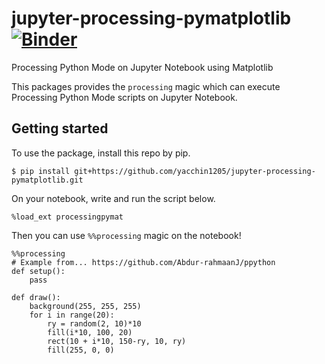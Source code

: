 # jupyter-processing-pymatplotlib [![Binder](https://mybinder.org/badge_logo.svg)](https://mybinder.org/v2/gh/yacchin1205/jupyter-processing-pymatplotlib/master)


Processing Python Mode on Jupyter Notebook using Matplotlib

This packages provides the `processing` magic which can execute Processing Python Mode scripts on Jupyter Notebook.

## Getting started

To use the package, install this repo by pip.

```
$ pip install git+https://github.com/yacchin1205/jupyter-processing-pymatplotlib.git
```

On your notebook, write and run the script below.

```
%load_ext processingpymat
```

Then you can use `%%processing` magic on the notebook!

```
%%processing
# Example from... https://github.com/Abdur-rahmaanJ/ppython
def setup():
    pass

def draw():
    background(255, 255, 255)
    for i in range(20):
        ry = random(2, 10)*10
        fill(i*10, 100, 20)
        rect(10 + i*10, 150-ry, 10, ry)
        fill(255, 0, 0)
```
